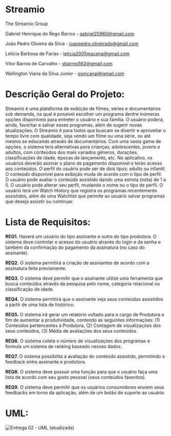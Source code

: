# Streamio

The Streamio Group

Gabriel Henrique do Rego Barros - gabriel25960@gmail.com

João Pedro Oliveira da Silva - joaopedro.oliveirads@gmail.com

Letícia Barbosa de Farias - leticia2005macena@gmail.com

Vitor Barros de Carvalho - vbarros562@gmail.com

Wellington Viana da Silva Junior - osmcanal@gmail.com

# Descrição Geral do Projeto:
Streamio é uma plataforma de exibição de filmes, séries e documentários sob demanda, na qual é possível escolher um programa dentre inúmeras opções disponíveis para entreter o usuário e sua família. O usuário poderá, ainda, favoritar e salvar esses programas, além de sugerir novas atualizações.
O Streamio é para todos que buscam se divertir e aproveitar o tempo livre com qualidade, seja vendo um filme ou uma série, ou até mesmo se educando através de documentários. Com uma vasta gama de opções, o sistema terá alternativas para crianças, adolescentes, jovens e adultos, com conteúdos dos mais variados gêneros, durações, classificações de idade, épocas de lançamento, etc. 
No aplicativo, os usuários deverão assinar o plano de pagamento disponível e terão acesso aos conteúdos. O perfil do usuário pode ser de dois tipos: adulto ou infantil. O conteúdo disponível para exibição muda de acordo com o tipo de perfil. O usuário pode avaliar o conteúdo assistido dando uma estrela (nota) de 1 a 5. O usuário pode alterar seu perfil, mudando o nome ou o tipo de perfil. O usuário terá um Watch History que registra os programas recentemente assistidos, além de uma Watchlist que permite ao usuário salvar programas que deseja assistir ou continuar.

# Lista de Requisitos: 
**REQ1.** Haverá um usuário do tipo assinante e outro do tipo produtora. O sistema deve controlar o acesso do usuário através do login e da senha e também da confirmação do pagamento da assinatura (no caso do assinante).

**REQ2.** O sistema permitirá a criação de assinantes de acordo com a assinatura feita previamente.

**REQ3.** O sistema deve permitir que o assinante utilize uma ferramenta que busca conteúdos através da pesquisa pelo nome, categoria relacional ou classificação de idade.

**REQ4.** O sistema permitirá que o assinante veja seus conteúdos assistidos a partir de uma lista de histórico.

**REQ5.** O sistema irá gerar um relatório voltado para o cargo de Produtora a fim de aumentar a produtividade, contendo as seguintes informações: (1) Conteúdos pertencentes à Produtora, (2) Contagem de visualizações dos seus conteúdos, (3) Média de avaliações dos seus conteúdos.

**REQ6.** O sistema coleta o número de visualizações dos programas e formula um sistema de ranking baseado nesses dados.

**REQ7.** O sistema possibilita a avaliação do conteúdo assistido, permitindo o feedback entre assinante e produtora.

**REQ8.** O sistema deve possuir uma função para que o usuário faça uma lista de acordo com seu gosto pessoal (seus conteúdos favoritos).

**REQ9.** O sistema deve permitir que os usuários consumidores enviem seus feedbacks em torno da aplicação, além de um botão de suporte ao usuário.

# UML:


![Entrega 02 - UML (atualizada)](https://github.com/user-attachments/assets/11481eff-63c0-44f2-a072-82c115a169f3)


	



